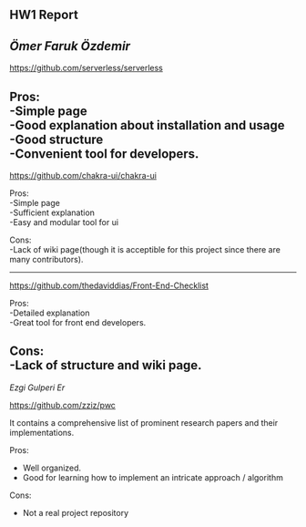 ## HW1 Report  

_Ömer Faruk Özdemir_
---  
https://github.com/serverless/serverless    

Pros:  
-Simple page  
-Good explanation about installation and usage  
-Good structure  
-Convenient tool for developers.  
---  
https://github.com/chakra-ui/chakra-ui  
  
Pros:  
-Simple page   
-Sufficient explanation  
-Easy and modular tool for ui  
  
Cons:  
-Lack of wiki page(though it is acceptible for this project since there are many contributors).
  
---  
https://github.com/thedaviddias/Front-End-Checklist  
  
Pros:  
-Detailed explanation  
-Great tool for front end developers.  
  
Cons:  
-Lack of structure and wiki page.  
---

_Ezgi Gulperi Er_

https://github.com/zziz/pwc

It contains a comprehensive list of prominent research papers and their implementations.

Pros:  
- Well organized.
- Good for learning how to implement an intricate approach / algorithm  

Cons:  
- Not a real project repository
   

